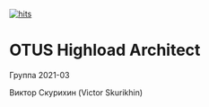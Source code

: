 [![hits](https://hits.deltapapa.io/github/vskurikhin/otus-highload-architect-2021-03-VSkurikhin.svg)](https://hits.deltapapa.io)

# OTUS Highload Architect

Группа 2021-03

Виктор Скурихин (Victor Skurikhin)



